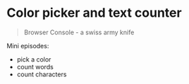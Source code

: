 # Color picker and text counter

> Browser Console - a swiss army knife

Mini episodes:

- pick a color
- count words
- count characters












